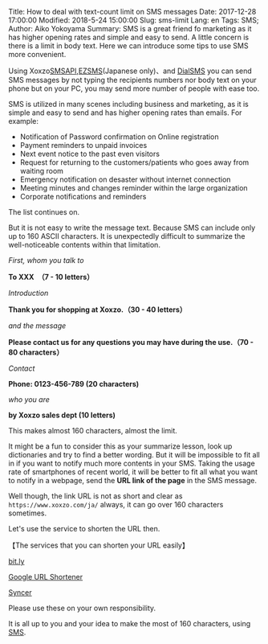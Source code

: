Title: How to deal with text-count limit on SMS messages
Date: 2017-12-28 17:00:00
Modified: 2018-5-24 15:00:00
Slug: sms-limit
Lang: en
Tags: SMS; 
Author: Aiko Yokoyama
Summary: SMS is a great friend fo marketing as it has higher opening rates and simple and easy to send. A little concern is there is a limit in body text. Here we can introduce some tips to use SMS more convenient.


Using Xoxzo[SMSAPI](https://www.xoxzo.com/en/about/sms-api/),[EZSMS](https://www.ezsms.biz/ja/faq/web-sms/)(Japanese only)、and [DialSMS](https://www.ezsms.biz/ja/faq/dialsms/) you can send SMS messages by not typing the recipients numbers nor body text on your phone but on your PC, you may send more number of people with ease too.

SMS is utilized in many scenes including business and marketing, as it is simple and easy to send and has higher opening rates than emails. For example:

+ Notification of Password confirmation on Online registration
+ Payment reminders to unpaid invoices
+ Next event notice to the past even visitors
+ Request for returning to the customers/patients who goes away from waiting room
+ Emergency notification on desaster without internet connection
+ Meeting minutes and changes reminder within the large organization
+ Corporate notifications and reminders

The list continues on.

But it is not easy to write the message text. Because SMS can include only up to 160 ASCII characters. It is unexpectedly difficult to summarize the well-noticeable contents within that limitation.

_First, whom you talk to_

__To XXX　（7 - 10 letters）__

_Introduction_

__Thank you for shopping at Xoxzo.（30 - 40 letters）__

_and the message_

__Please contact us for any questions you may have during the use.（70 - 80 characters）__

_Contact_

__Phone: 0123-456-789 (20 characters)__

_who you are_

__by Xoxzo sales dept (10 letters)__

This makes almost 160 characters, almost the limit.

It might be a fun to consider this as your summarize lesson, look up dictionaries and try to find a better wording. But it will be impossible to fit all in if you want to notify much more contents in your SMS. Taking the usage rate of smartphones of recent world, it will be better to fit all what you want to notify in a webpage, send the __URL link of the page__ in the SMS message.

Well though, the link URL is not as short and clear as `https://www.xoxzo.com/ja/` always, it can go over 160 characters sometimes.

Let's use the service to shorten the URL then.

【The services that you can shorten your URL easily】

[bit.ly](https://bitly.com/)

[Google URL Shortener](https://goo.gl/) 

[Syncer](https://syncer.jp/url-shortener)

Please use these on your own responsibility.

It is all up to you and your idea to make the most of 160 characters, using [SMS](https://www.xoxzo.com/en/about/sms-api/).





